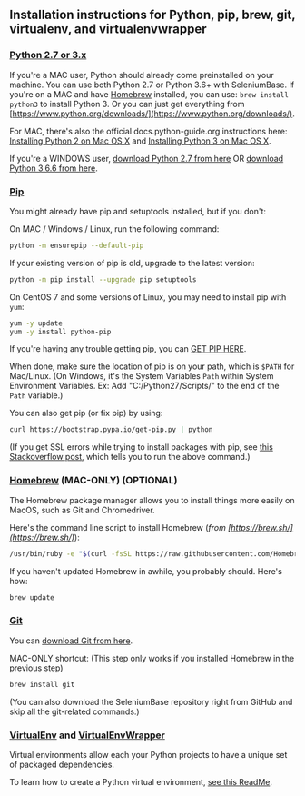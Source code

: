 ## Installation instructions for Python, pip, brew, git, virtualenv, and virtualenvwrapper

### [Python 2.7 or 3.x](https://www.python.org/downloads/)

If you're a MAC user, Python should already come preinstalled on your machine. You can use both Python 2.7 or Python 3.6+ with SeleniumBase. If you're on a MAC and have [Homebrew](https://brew.sh/) installed, you can use: ``brew install python3`` to install Python 3. Or you can just get everything from [https://www.python.org/downloads/](https://www.python.org/downloads/).

For MAC, there's also the official docs.python-guide.org instructions here: [Installing Python 2 on Mac OS X](https://docs.python-guide.org/starting/install/osx/) and [Installing Python 3 on Mac OS X](https://docs.python-guide.org/starting/install3/osx/#install3-osx).

If you're a WINDOWS user, [download Python 2.7 from here](https://www.python.org/downloads/release/python-2713/) OR [download Python 3.6.6 from here](https://www.python.org/downloads/release/python-366/).

### [Pip](https://en.wikipedia.org/wiki/Pip_%28package_manager%29)

You might already have pip and setuptools installed, but if you don't:

On MAC / Windows / Linux, run the following command:
```bash
python -m ensurepip --default-pip
```

If your existing version of pip is old, upgrade to the latest version:
```bash
python -m pip install --upgrade pip setuptools
```

On CentOS 7 and some versions of Linux, you may need to install pip with ``yum``:
```bash
yum -y update
yum -y install python-pip
```

If you're having any trouble getting pip, you can [GET PIP HERE](https://pip.pypa.io/en/latest/installing/).

When done, make sure the location of pip is on your path, which is `$PATH` for Mac/Linux. (On Windows, it's the System Variables `Path` within System Environment Variables. Ex: Add "C:/Python27/Scripts/" to the end of the `Path` variable.)

You can also get pip (or fix pip) by using:
```bash
curl https://bootstrap.pypa.io/get-pip.py | python
```

(If you get SSL errors while trying to install packages with pip, see [this Stackoverflow post](https://stackoverflow.com/questions/49768770/not-able-to-install-python-packages-ssl-tlsv1-alert-protocol-version), which tells you to run the above command.)

### [Homebrew](http://brew.sh/) (MAC-ONLY) (OPTIONAL)

The Homebrew package manager allows you to install things more easily on MacOS, such as Git and Chromedriver.

Here's the command line script to install Homebrew (*from [https://brew.sh/](https://brew.sh/)*):
```bash
/usr/bin/ruby -e "$(curl -fsSL https://raw.githubusercontent.com/Homebrew/install/master/install)"
```
If you haven't updated Homebrew in awhile, you probably should. Here's how:
```bash
brew update
```

### [Git](http://www.git-scm.com)

You can [download Git from here](http://git-scm.com/downloads).

MAC-ONLY shortcut: (This step only works if you installed Homebrew in the previous step)
```bash
brew install git
```

(You can also download the SeleniumBase repository right from GitHub and skip all the git-related commands.)

<a id="virtual_environment"></a>
### [VirtualEnv](http://virtualenv.readthedocs.org/en/latest/) and [VirtualEnvWrapper](http://virtualenvwrapper.readthedocs.org/en/latest/)

Virtual environments allow each your Python projects to have a unique set of packaged dependencies.

To learn how to create a Python virtual environment, [see this ReadMe](https://github.com/seleniumbase/SeleniumBase/blob/master/help_docs/virtualenv_instructions.md).

